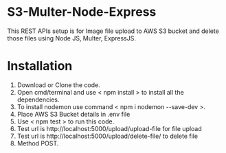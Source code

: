 # S3-Multer-Node-Express
This REST APIs setup is for Image file upload to AWS S3 bucket and delete those files using Node JS, Multer, ExpressJS.

# Installation
1. Download or Clone the code.
2. Open cmd/terminal and use < npm install > to install all the dependencies.
3. To install nodemon use command < npm i nodemon --save-dev >.
4. Place AWS S3 Bucket details in .env file
5. Use < npm test > to run this code.
6. Test url is http://localhost:5000/upload/upload-file for file upload
7. Test url is http://localhost:5000/upload/delete-file/<AWS-file-key> to delete file
8. Method POST.